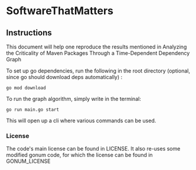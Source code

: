 # SoftwareThatMatters

## Instructions
This document will help one reproduce the results mentioned in Analyzing the Criticality of Maven Packages Through a Time-Dependent Dependency Graph

To set up go dependencies, run the following in the root directory (optional, since go should download deps automatically) :
```
go mod download
```

To run the graph algorithm, simply write in the terminal:
```
go run main.go start
```
This will open up a cli where various commands can be used.

### License
The code's main license can be found in LICENSE.
It also re-uses some modified gonum code, for which the license can be found in GONUM_LICENSE